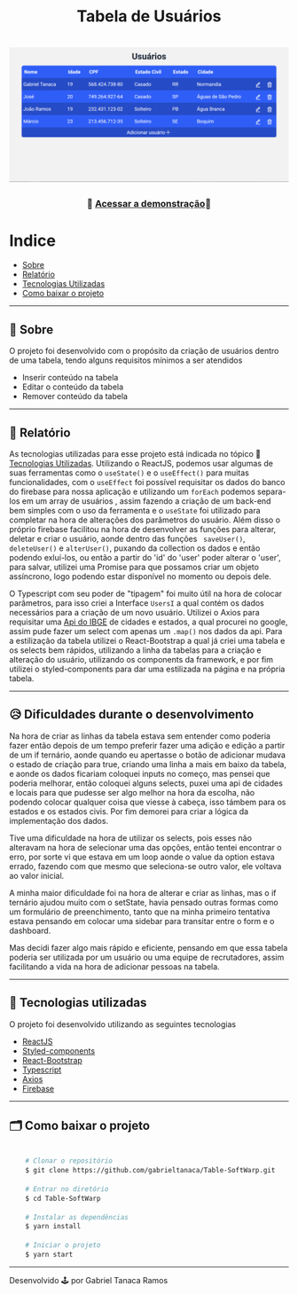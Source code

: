 <h1 align="center">
    Tabela de Usuários
</h1>

<h1 align="center">
    <img src="public/Table.png">
</h1>

<h3 align="center">
   💾 <a href="https://table-c6f84.web.app/">Acessar a demonstração</a>🔗
<h3 >

# Indice

- [Sobre](#-sobre)
- [Relatório](#-relatório)
- [Tecnologias Utilizadas](#-tecnologias-utilizadas)
- [Como baixar o projeto](#-como-baixar-o-projeto)

---

## 🔖 Sobre

O projeto foi desenvolvido com o propósito da criação de usuários dentro de uma tabela, tendo alguns requisitos mínimos a ser atendidos

- Inserir conteúdo na tabela
- Editar o conteúdo da tabela
- Remover conteúdo da tabela

---

## 📰 Relatório

As tecnologias utilizadas para esse projeto está indicada no tópico 🚀[Tecnologias Utilizadas](#-tecnologias-utilizadas). Utilizando o ReactJS, podemos usar algumas de suas ferramentas como o `useState()` e o `useEffect()` para muitas funcionalidades, com o `useEffect` foi possível requisitar os dados do banco do firebase para nossa aplicação e utilizando um `forEach` podemos separa-los em um array de usuários , assim fazendo a criação de um back-end bem simples com o uso da ferramenta e o `useState` foi utilizado para completar na hora de alterações dos parâmetros do usuário. Além disso o próprio firebase facilitou na hora de desenvolver as funções para alterar, deletar e criar o usuário, aonde dentro das funções ` saveUser()`, `deleteUser()` e `alterUser()`, puxando da collection os dados e então podendo exluí-los, ou então a partir do 'id' do 'user' poder alterar o 'user', para salvar, utilizei uma Promise para que possamos criar um objeto assíncrono, logo podendo estar disponível no momento ou depois dele.

O Typescript com seu poder de "tipagem" foi muito útil na hora de colocar parâmetros, para isso criei a Interface `UsersI` a qual contém os dados necessários para a criação de um novo usuário. Utilizei o Axios para requisitar uma [Api do IBGE](https://servicodados.ibge.gov.br/api/docs/localidades#api-UFs-estadosGet) de cidades e estados, a qual procurei no google, assim pude fazer um select com apenas um `.map()` nos dados da api. Para a estilização da tabela utilizei o React-Bootstrap a qual já criei uma tabela e os selects bem rápidos, utilizando a linha da tabelas para a criação e alteração do usuário, utilizando os components da framework, e por fim utilizei o styled-components para dar uma estilizada na página e na própria tabela.

---

## 😥 Dificuldades durante o desenvolvimento

Na hora de criar as linhas da tabela estava sem entender como poderia fazer então depois de um tempo preferir fazer uma adição e edição a partir de um if ternário, aonde quando eu apertasse o botão de adicionar mudava o estado de criação para true, criando uma linha a mais em baixo da tabela, e aonde os dados ficariam coloquei inputs no começo, mas pensei que poderia melhorar, então coloquei alguns selects, puxei uma api de cidades e locais para que pudesse ser algo melhor na hora da escolha, não podendo colocar qualquer coisa que viesse à cabeça, isso támbem para os estados e os estados civis. Por fim demorei para criar a lógica da implementação dos dados.

Tive uma dificuldade na hora de utilizar os selects, pois esses não alteravam na hora de selecionar uma das opções, então tentei encontrar o erro, por sorte vi que estava em um loop aonde o value da option estava errado, fazendo com que mesmo que seleciona-se outro valor, ele voltava ao valor inicial.

A minha maior dificuldade foi na hora de alterar e criar as linhas, mas o if ternário ajudou muito com o setState, havia pensado outras formas como um formulário de preenchimento, tanto que na minha primeiro tentativa estava pensando em colocar uma sidebar para transitar entre o form e o dashboard.

Mas decidi fazer algo mais rápido e eficiente, pensando em que essa tabela poderia ser utilizada por um usuário ou uma equipe de recrutadores, assim facilitando a vida na hora de adicionar pessoas na tabela.

---

## 🚀 Tecnologias utilizadas

O projeto foi desenvolvido utilizando as seguintes tecnologias

- [ReactJS](https://reactjs.org)
- [Styled-components](https://styled-components.com/)
- [React-Bootstrap](https://react-bootstrap.netlify.app/)
- [Typescript](https://www.typescriptlang.org/)
- [Axios](https://blog.rocketseat.com.br/axios-um-cliente-http-full-stack/)
- [Firebase](https://firebase.google.com/)

---

## 🗂 Como baixar o projeto

```bash

    # Clonar o repositório
    $ git clone https://github.com/gabrieltanaca/Table-SoftWarp.git

    # Entrar no diretório
    $ cd Table-SoftWarp

    # Instalar as dependências
    $ yarn install

    # Iniciar o projeto
    $ yarn start
```

---

Desenvolvido 🕹 por Gabriel Tanaca Ramos
